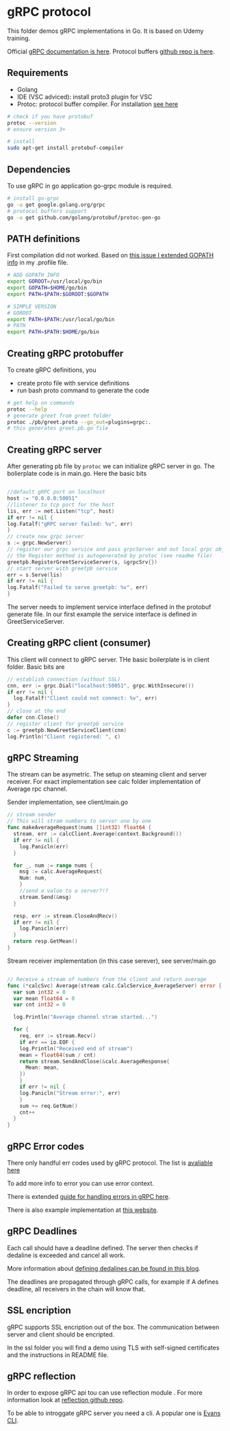 # gRPC protocol

This folder demos gRPC implementations in Go. It is based on Udemy training.

Official [gRPC documentation is here](https://grpc.io/).
Protocol buffers [github repo is here](https://github.com/protocolbuffers/protobuf).

## Requirements

- Golang
- IDE (VSC adviced): install proto3 plugin for VSC
- Protoc: protocol buffer compiler. For installation [see here](https://grpc.io/docs/protoc-installation/)

```bash
# check if you have protobuf
protoc --version
# ensure version 3+

# install
sudo apt-get install protobuf-compiler

```

## Dependencies

To use gRPC in go application go-grpc module is required.

```bash
# install go-grpc
go -u get google.golang.org/grpc
# protocol buffers support
go -u get github.com/golang/protobuf/protoc-gen-go

```

## PATH definitions

First compilation did not worked. Based on [this issue I extended GOPATH info](https://github.com/golang/protobuf/issues/795) in my .profile file.

```bash
# ADD GOPATH INFO
export GOROOT=/usr/local/go/bin
export GOPATH=$HOME/go/bin
export PATH=$PATH:$GOROOT:$GOPATH

# SIMPLE VERSION
# GOROOT
export PATH=$PATH:/usr/local/go/bin
# PATH
export PATH=$PATH:$HOME/go/bin

```

## Creating gRPC protobuffer

To create gRPC definitions, you

- create proto file with service definitions
- run bash proto command to generate the code

```bash
# get help on commands
protoc --help
# generate greet from greet folder
protoc ./pb/greet.proto --go_out=plugins=grpc:.
# this generates greet.pb.go file
```

## Creating gRPC server

After generating pb file by `protoc` we can initialize gRPC server in go. The bolierplate code is in main.go. Here the basic bits

```go

//default gRPC port on localhost
host := "0.0.0.0:50051"
//listener to tcp port for the host
lis, err := net.Listen("tcp", host)
if err != nil {
log.Fatalf("gRPC server failed: %v", err)
}
// create new grpc server
s := grpc.NewServer()
// register our grpc service and pass grpcServer and out local grpc object
// the Register method is autogenerated by protoc (see readme file)
greetpb.RegisterGreetServiceServer(s, &grpcSrv{})
// start server with greetpb service
err = s.Serve(lis)
if err != nil {
log.Fatalf("Failed to serve greetpb: %v", err)
}

```

The server needs to implement service interface defined in the protobuf generate file. In our first example the service interface is defined in GreetServiceServer.

## Creating gRPC client (consumer)

This client will connect to gRPC server. THe basic boilerplate is in client folder. Basic bits are

```go
// establish connection (without SSL)
cnn, err := grpc.Dial("localhost:50051", grpc.WithInsecure())
if err != nil {
  log.Fatalf("Client could not connect: %v", err)
}
// close at the end
defer cnn.Close()
// register client for greetpb service
c := greetpb.NewGreetServiceClient(cnn)
log.Println("Client registered: ", c)

```

## gRPC Streaming

The stream can be asymetric. The setup on steaming client and server receiver. For exact implementation see calc folder implementation of Average rpc channel.

Sender implementation, see client/main.go

```go
// stream sender
// This will stram numbers to server one by one
func makeAverageRequest(nums []int32) float64 {
  stream, err := calcClient.Average(context.Background())
  if err != nil {
    log.Panicln(err)
  }

  for _, num := range nums {
    msg := calc.AverageRequest{
    Num: num,
    }
    //send a value to a server?!?
    stream.Send(&msg)
  }

  resp, err := stream.CloseAndRecv()
  if err != nil {
    log.Panicln(err)
  }
  return resp.GetMean()
}

```

Stream receiver implementation (in this case serever), see server/main.go

```Go

// Receive a stream of numbers from the client and return average
func (*calcSvc) Average(stream calc.CalcService_AverageServer) error {
  var sum int32 = 0
  var mean float64 = 0
  var cnt int32 = 0

  log.Println("Average channel stram started...")

  for {
    req, err := stream.Recv()
    if err == io.EOF {
    log.Println("Received end of stream")
    mean = float64(sum / cnt)
    return stream.SendAndClose(&calc.AverageResponse{
      Mean: mean,
    })
    }
    if err != nil {
    log.Panicln("Stream error:", err)
    }
    sum += req.GetNum()
    cnt++
  }
}

```

## gRPC Error codes

There only handful err codes used by gRPC protocol. The list is [avaliable here](https://grpc.io/docs/guides/error.html)

To add more info to error you can use error context.

There is extended [guide for handling errors in gRPC here](https://grpc.io/docs/guides/error.html).

There is also example implementation at [this website](https://avi.im/grpc-errors/).

## gRPC Deadlines

Each call should have a deadline defined. The server then checks if dedaline is exceeded and cancel all work.

More information about [defining dedalines can be found in this blog](https://grpc.io/blog/deadlines).

The deadlines are propagated through gRPC calls, for example if A defines deadline, all receivers in the chain will know that.

## SSL encription

gRPC supports SSL encription out of the box. The communication between server and client should be encripted.

In the ssl folder you will find a demo using TLS with self-signed certificates and the instructions in README file.

## gRPC reflection

In order to expose gRPC api tou can use reflection module . For more information look at [reflection github repo](https://github.com/grpc/grpc-go/tree/master/reflection).

To be able to introggate gRPC server you need a cli. A popular one is [Evans CLI](https://github.com/ktr0731/evans).
